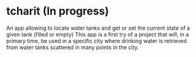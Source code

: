 # tcharit (In progress)
An app allowing to locate water tanks and get or set the current state of a given tank (filled or empty)
This app is a first try of a project that will, in a primary time, be used in a specific city where drinking water is retrieved from water tanks scattered in many points in the city.
